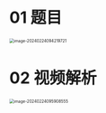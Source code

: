 # 01 题目

<img src="https://cvp.oss-cn-shanghai.aliyuncs.com/picgo/202402240942797.png" alt="image-20240224094219721" style="zoom:50%;" />



# 02 视频解析

<img src="https://cvp.oss-cn-shanghai.aliyuncs.com/picgo/202402240959692.png" alt="image-20240224095908555" style="zoom:50%;" />